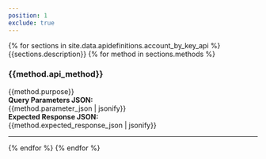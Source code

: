 ```yaml
---
position: 1
exclude: true
---
```


<dl class="dl-horizontal apidefinitions">
	{% for sections in site.data.apidefinitions.account_by_key_api %}
        {{sections.description}}
		{% for method in sections.methods %}
			<section id="{{method.api_method}}">
				<H3>{{method.api_method}}</H3>
				{{method.purpose}}
                <BR>
                <B>Query Parameters JSON:</B>
                <BR>
                {{method.parameter_json | jsonify}}
                <BR>
                <B>Expected Response JSON:</B>
                <BR>
                {{method.expected_response_json | jsonify}}
			</section>
                <hr/>
	    {% endfor %}
	{% endfor %}
</dl>

